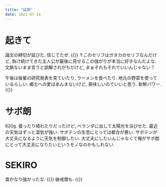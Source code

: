 ```yaml
---
title: "延期"
date: 2021-07-14
---
```


# 起きて
論文の締切が延びた. 信じてたぜ.
{{<tweet user="dango_bot" id="1415118374644846601">}}
↑このセリフはガタカのセリフなんだけど, 負け続けてきた主人公が最後に見せるこの強がりが本当に好きなんだよな. 文脈ないまま言うと誤解されがちだけど, まぁそれもそれでいいんじゃない？

午後は後輩の研究発表を見ていたり, ラーメンを食べたり. 地元の野菜を使っているらしい. 郷土への愛はあんまないけど, 美味しいのでいいと思う. 新鮮パワー.
{{<tweet user="dango_bot" id="1415172464078778374">}}

# サボ朗
 620g. 曇ったり晴れたりだったけど, ベランダに出して太陽光を浴びせた. 最近の天気はずっと湿気が強い. サボテンの生息にとっては都合が悪い. サボテンが大丈夫になるように天気を制御したい. 大丈夫にしたいんじゃなくて俺がサボ朗にとって大丈夫になりたいというモノなのかもしれない.

 # SEKIRO
 梟かなり強かったな. 
 {{<tweet user="dango_bot" id="1415198991365545986">}}
破戒僧も.
 {{<tweet user="dango_bot" id="1415302778876882945">}}